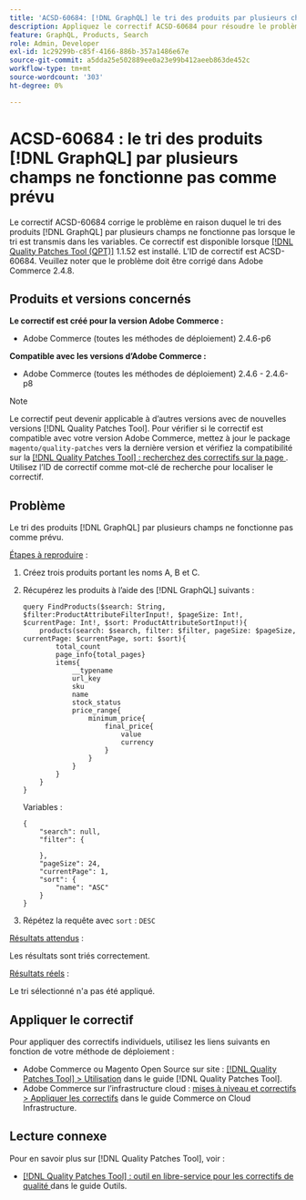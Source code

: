 ```yaml
---
title: 'ACSD-60684: [!DNL GraphQL] le tri des produits par plusieurs champs ne fonctionne pas comme prévu'
description: Appliquez le correctif ACSD-60684 pour résoudre le problème Adobe Commerce en raison duquel le tri des produits par plusieurs champs  [!DNL GraphQL] ne fonctionne pas lorsque le tri est transmis dans les variables.
feature: GraphQL, Products, Search
role: Admin, Developer
exl-id: 1c29299b-c85f-4166-886b-357a1486e67e
source-git-commit: a5dda25e502889ee0a23e99b412aeeb863de452c
workflow-type: tm+mt
source-wordcount: '303'
ht-degree: 0%

---
```


# ACSD-60684 : le tri des produits [!DNL GraphQL] par plusieurs champs ne fonctionne pas comme prévu

Le correctif ACSD-60684 corrige le problème en raison duquel le tri des produits [!DNL GraphQL] par plusieurs champs ne fonctionne pas lorsque le tri est transmis dans les variables. Ce correctif est disponible lorsque [[!DNL Quality Patches Tool (QPT)]](/help/tools/quality-patches-tool/quality-patches-tool-to-self-serve-quality-patches.md) 1.1.52 est installé. L’ID de correctif est ACSD-60684. Veuillez noter que le problème doit être corrigé dans Adobe Commerce 2.4.8.

## Produits et versions concernés

**Le correctif est créé pour la version Adobe Commerce :**

* Adobe Commerce (toutes les méthodes de déploiement) 2.4.6-p6

**Compatible avec les versions d’Adobe Commerce :**

* Adobe Commerce (toutes les méthodes de déploiement) 2.4.6 - 2.4.6-p8

>[!NOTE]
>
>Le correctif peut devenir applicable à d’autres versions avec de nouvelles versions [!DNL Quality Patches Tool]. Pour vérifier si le correctif est compatible avec votre version Adobe Commerce, mettez à jour le package `magento/quality-patches` vers la dernière version et vérifiez la compatibilité sur la [[!DNL Quality Patches Tool] : recherchez des correctifs sur la page ](https://experienceleague.adobe.com/tools/commerce-quality-patches/index.html?lang=fr). Utilisez l’ID de correctif comme mot-clé de recherche pour localiser le correctif.

## Problème

Le tri des produits [!DNL GraphQL] par plusieurs champs ne fonctionne pas comme prévu.

<u>Étapes à reproduire</u> :

1. Créez trois produits portant les noms A, B et C.
1. Récupérez les produits à l’aide des [!DNL GraphQL] suivants :

   ```
   query FindProducts($search: String, $filter:ProductAttributeFilterInput!, $pageSize: Int!, $currentPage: Int!, $sort: ProductAttributeSortInput!){
       products(search: $search, filter: $filter, pageSize: $pageSize, currentPage: $currentPage, sort: $sort){
           total_count
           page_info{total_pages}
           items{
               __typename
               url_key
               sku
               name
               stock_status
               price_range{
                   minimum_price{
                       final_price{
                           value
                           currency
                       }
                   }
               }
           }
       }
   } 
   ```

   Variables :

   ```
   {
       "search": null,
       "filter": {
   
       },
       "pageSize": 24,
       "currentPage": 1,
       "sort": {
           "name": "ASC"
       }
   }  
   ```

1. Répétez la requête avec `sort` : `DESC`

<u>Résultats attendus</u> :

Les résultats sont triés correctement.

<u>Résultats réels</u> :

Le tri sélectionné n&#39;a pas été appliqué.

## Appliquer le correctif

Pour appliquer des correctifs individuels, utilisez les liens suivants en fonction de votre méthode de déploiement :

* Adobe Commerce ou Magento Open Source sur site : [[!DNL Quality Patches Tool] > Utilisation](/help/tools/quality-patches-tool/usage.md) dans le guide [!DNL Quality Patches Tool].
* Adobe Commerce sur l’infrastructure cloud : [mises à niveau et correctifs > Appliquer les correctifs](https://experienceleague.adobe.com/docs/commerce-cloud-service/user-guide/develop/upgrade/apply-patches.html?lang=fr) dans le guide Commerce on Cloud Infrastructure.

## Lecture connexe

Pour en savoir plus sur [!DNL Quality Patches Tool], voir :

* [[!DNL Quality Patches Tool] : outil en libre-service pour les correctifs de qualité ](/help/tools/quality-patches-tool/quality-patches-tool-to-self-serve-quality-patches.md) dans le guide Outils.
